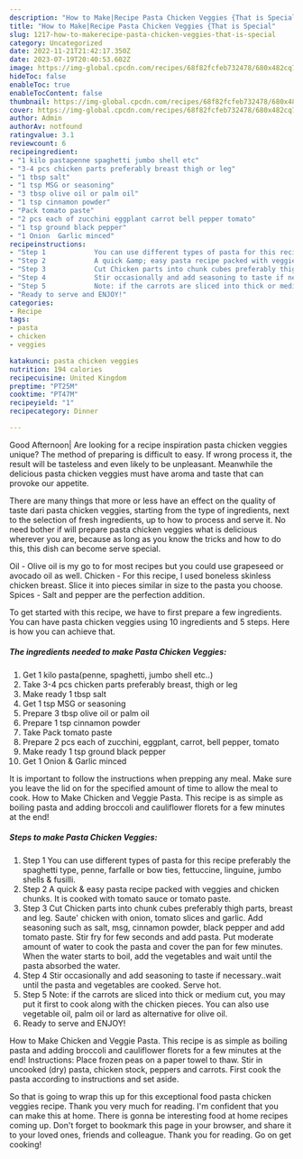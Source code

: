 ```yaml
---
description: "How to Make|Recipe Pasta Chicken Veggies {That is Special"
title: "How to Make|Recipe Pasta Chicken Veggies {That is Special"
slug: 1217-how-to-makerecipe-pasta-chicken-veggies-that-is-special
category: Uncategorized
date: 2022-11-21T21:42:17.350Z
date: 2023-07-19T20:40:53.602Z
image: https://img-global.cpcdn.com/recipes/68f82fcfeb732478/680x482cq70/pasta-chicken-veggies-recipe-main-photo.jpg
hideToc: false
enableToc: true
enableTocContent: false
thumbnail: https://img-global.cpcdn.com/recipes/68f82fcfeb732478/680x482cq70/pasta-chicken-veggies-recipe-main-photo.jpg
cover: https://img-global.cpcdn.com/recipes/68f82fcfeb732478/680x482cq70/pasta-chicken-veggies-recipe-main-photo.jpg
author: Admin
authorAv: notfound
ratingvalue: 3.1
reviewcount: 6
recipeingredient:
- "1 kilo pastapenne spaghetti jumbo shell etc"
- "3-4 pcs chicken parts preferably breast thigh or leg"
- "1 tbsp salt"
- "1 tsp MSG or seasoning"
- "3 tbsp olive oil or palm oil"
- "1 tsp cinnamon powder"
- "Pack tomato paste"
- "2 pcs each of zucchini eggplant carrot bell pepper tomato"
- "1 tsp ground black pepper"
- "1 Onion  Garlic minced"
recipeinstructions:
- "Step 1            You can use different types of pasta for this recipe preferably the spaghetti type, penne, farfalle or bow ties, fettuccine, linguine, jumbo shells &amp; fusilli."
- "Step 2            A quick &amp; easy pasta recipe packed with veggies and chicken chunks. It is cooked with tomato sauce or tomato paste."
- "Step 3            Cut Chicken parts into chunk cubes preferably thigh parts, breast and leg. Saute&#39; chicken with onion, tomato slices and garlic. Add seasoning such as salt, msg, cinnamon powder, black pepper and add tomato paste. Stir fry for few seconds and add pasta. Put moderate amount of water to cook the pasta and cover the pan for few minutes. When the water starts to boil, add the vegetables and wait until the pasta absorbed the water."
- "Step 4            Stir occasionally and add seasoning to taste if necessary..wait until the pasta and vegetables are cooked. Serve hot."
- "Step 5            Note: if the carrots are sliced into thick or medium cut, you may put it first to cook along with the chicken pieces. You can also use vegetable oil, palm oil or lard as alternative for olive oil."
- "Ready to serve and ENJOY!"
categories:
- Recipe
tags:
- pasta
- chicken
- veggies

katakunci: pasta chicken veggies 
nutrition: 194 calories
recipecuisine: United Kingdom
preptime: "PT25M"
cooktime: "PT47M"
recipeyield: "1"
recipecategory: Dinner

---
```



Good Afternoon| Are looking for a recipe inspiration pasta chicken veggies unique? The method of preparing is difficult to easy. If wrong process it, the result will be tasteless and even likely to be unpleasant. Meanwhile the delicious pasta chicken veggies must have aroma and taste that can provoke our appetite.






There are many things that more or less have an effect on the quality of taste dari pasta chicken veggies, starting from the type of ingredients, next to the selection of fresh ingredients, up to how to process and serve it. No need bother if will prepare pasta chicken veggies what is delicious wherever you are, because as long as you know the tricks and how to do this, this dish can become serve special.


Oil - Olive oil is my go to for most recipes but you could use grapeseed or avocado oil as well. Chicken - For this recipe, I used boneless skinless chicken breast. Slice it into pieces similar in size to the pasta you choose. Spices - Salt and pepper are the perfection addition.


To get started with this recipe, we have to first prepare a few ingredients. You can have pasta chicken veggies using 10 ingredients and 5 steps. Here is how you can achieve that.

<!--inarticleads1-->

##### The ingredients needed to make Pasta Chicken Veggies:

1. Get 1 kilo pasta(penne, spaghetti, jumbo shell etc..)
1. Take 3-4 pcs chicken parts preferably breast, thigh or leg
1. Make ready 1 tbsp salt
1. Get 1 tsp MSG or seasoning
1. Prepare 3 tbsp olive oil or palm oil
1. Prepare 1 tsp cinnamon powder
1. Take Pack tomato paste
1. Prepare 2 pcs each of zucchini, eggplant, carrot, bell pepper, tomato
1. Make ready 1 tsp ground black pepper
1. Get 1 Onion &amp; Garlic minced


It is important to follow the instructions when prepping any meal. Make sure you leave the lid on for the specified amount of time to allow the meal to cook. How to Make Chicken and Veggie Pasta. This recipe is as simple as boiling pasta and adding broccoli and cauliflower florets for a few minutes at the end! 

<!--inarticleads2-->

##### Steps to make Pasta Chicken Veggies:

1. Step 1            You can use different types of pasta for this recipe preferably the spaghetti type, penne, farfalle or bow ties, fettuccine, linguine, jumbo shells &amp; fusilli.
1. Step 2            A quick &amp; easy pasta recipe packed with veggies and chicken chunks. It is cooked with tomato sauce or tomato paste.
1. Step 3            Cut Chicken parts into chunk cubes preferably thigh parts, breast and leg. Saute&#39; chicken with onion, tomato slices and garlic. Add seasoning such as salt, msg, cinnamon powder, black pepper and add tomato paste. Stir fry for few seconds and add pasta. Put moderate amount of water to cook the pasta and cover the pan for few minutes. When the water starts to boil, add the vegetables and wait until the pasta absorbed the water.
1. Step 4            Stir occasionally and add seasoning to taste if necessary..wait until the pasta and vegetables are cooked. Serve hot.
1. Step 5            Note: if the carrots are sliced into thick or medium cut, you may put it first to cook along with the chicken pieces. You can also use vegetable oil, palm oil or lard as alternative for olive oil.
1. Ready to serve and ENJOY!

How to Make Chicken and Veggie Pasta. This recipe is as simple as boiling pasta and adding broccoli and cauliflower florets for a few minutes at the end! Instructions: Place frozen peas on a paper towel to thaw. Stir in uncooked (dry) pasta, chicken stock, peppers and carrots. First cook the pasta according to instructions and set aside. 

So that is going to wrap this up for this exceptional food pasta chicken veggies recipe. Thank you very much for reading. I'm confident that you can make this at home. There is gonna be interesting food at home recipes coming up. Don't forget to bookmark this page in your browser, and share it to your loved ones, friends and colleague. Thank you for reading. Go on get cooking!
